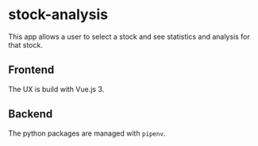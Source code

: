 # stock-analysis

This app allows a user to select a stock and see statistics and analysis for that stock. 

## Frontend

The UX is build with Vue.js 3. 

## Backend
The python packages are managed with `pipenv`. 